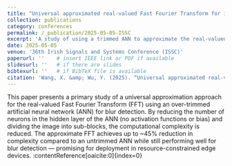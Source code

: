 ```yaml
---
title: "Universal approximated real-valued Fast Fourier Transform for image blur detection"
collection: publications
category: conferences
permalink: /_publication/2025-05-05-ISSC
excerpt: 'A study of using a trimmed ANN to approximate the real-valued FFT for detecting blur, reducing computational cost while maintaining detection performance.'
date: 2025-05-05
venue: '36th Irish Signals and Systems Conference (ISSC)'
paperurl: ''    # insert IEEE link or PDF if available
slidesurl: ''   # if there are slides
bibtexurl: ''   # if BibTeX file is available
citation: 'Wang, X. &amp; Wu, Y. (2025). “Universal approximated real-valued Fast Fourier Transform for image blur detection.” In *Proceedings of the 2025 36th Irish Signals and Systems Conference (ISSC)*, IEEE.'
---
```


This paper presents a primary study of a universal approximation approach for the real-valued Fast Fourier Transform (FFT) using an over-trimmed artificial neural network (ANN) for blur detection. By reducing the number of neurons in the hidden layer of the ANN (no activation functions or bias) and dividing the image into sub-blocks, the computational complexity is reduced. The approximate FFT achieves up to ~45% reduction in complexity compared to an untrimmed ANN while still performing well for blur detection — promising for deployment in resource-constrained edge devices. :contentReference[oaicite:0]{index=0}
